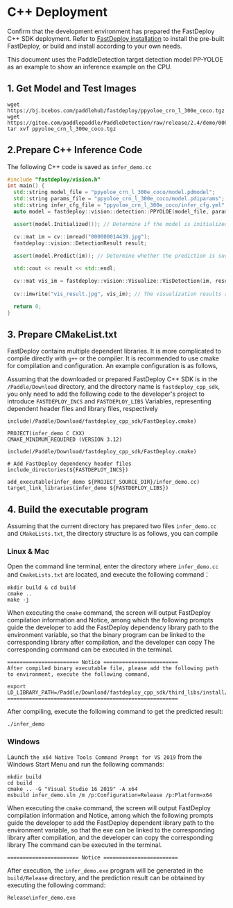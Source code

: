 # C++ Deployment

Confirm that the development environment has prepared the FastDeploy C++ SDK deployment. Refer to [FastDeploy installation](../../build_and_install/) to install the pre-built FastDeploy, or build and install according to your own needs.

This document uses the PaddleDetection target detection model PP-YOLOE as an example to show an inference example on the CPU.

## 1. Get Model and Test Images

```
wget https://bj.bcebos.com/paddlehub/fastdeploy/ppyoloe_crn_l_300e_coco.tgz
wget https://gitee.com/paddlepaddle/PaddleDetection/raw/release/2.4/demo/000000014439.jpg
tar xvf ppyoloe_crn_l_300e_coco.tgz
```

## 2.Prepare C++ Inference Code

The following C++ code is saved as `infer_demo.cc`

``` c++
#include "fastdeploy/vision.h"
int main() {
  std::string model_file = "ppyoloe_crn_l_300e_coco/model.pdmodel";
  std::string params_file = "ppyoloe_crn_l_300e_coco/model.pdiparams";
  std::string infer_cfg_file = "ppyoloe_crn_l_300e_coco/infer_cfg.yml";
  auto model = fastdeploy::vision::detection::PPYOLOE(model_file, params_file, infer_cfg_file);

  assert(model.Initialized()); // Determine if the model is initialized successfully

  cv::mat im = cv::imread("000000014439.jpg");
  fastdeploy::vision::DetectionResult result;
  
  assert(model.Predict(im)); // Determine whether the prediction is successful

  std::cout << result << std::endl;

  cv::mat vis_im = fastdeploy::vision::Visualize::VisDetection(im, result, 0.5);
  
  cv::imwrite("vis_result.jpg", vis_im); // The visualization results are saved locally

  return 0;
}
```

## 3. Prepare CMakeList.txt


FastDeploy contains multiple dependent libraries. It is more complicated to compile directly with `g++` or the compiler. It is recommended to use cmake for compilation and configuration. An example configuration is as follows,

Assuming that the downloaded or prepared FastDeploy C++ SDK is in the `/Paddle/Download` directory, and the directory name is `fastdeploy_cpp_sdk`, you only need to add the following code to the developer's project to introduce `FASTDEPLOY_INCS` and `FASTDEPLOY_LIBS` Variables, representing dependent header files and library files, respectively

``` shell
include(/Paddle/Download/fastdeploy_cpp_sdk/FastDeploy.cmake)
```

```
PROJECT(infer_demo C CXX)
CMAKE_MINIMUM_REQUIRED (VERSION 3.12)

include(/Paddle/Download/fastdeploy_cpp_sdk/FastDeploy.cmake)

# Add FastDeploy dependency header files
include_directories(${FASTDEPLOY_INCS})

add_executable(infer_demo ${PROJECT_SOURCE_DIR}/infer_demo.cc)
target_link_libraries(infer_demo ${FASTDEPLOY_LIBS})
```

## 4. Build the executable program


Assuming that the current directory has prepared two files `infer_demo.cc` and `CMakeLists.txt`, the directory structure is as follows, you can compile

### Linux & Mac

Open the command line terminal, enter the directory where `infer_demo.cc` and `CmakeLists.txt` are located, and execute the following command：

```
mkdir build & cd build
cmake ..
make -j
```

When executing the `cmake` command, the screen will output FastDeploy compilation information and Notice, among which the following prompts guide the developer to add the FastDeploy dependency library path to the environment variable, so that the binary program can be linked to the corresponding library after compilation, and the developer can copy The corresponding command can be executed in the terminal.


```
======================= Notice ========================
After compiled binary executable file, please add the following path to environment, execute the following command,

export LD_LIBRARY_PATH=/Paddle/Download/fastdeploy_cpp_sdk/third_libs/install/paddle2onnx/lib:/Paddle/Download/fastdeploy_cpp_sdk/third_libs/install/opencv/lib:/Paddle/Download/fastdeploy_cpp_sdk/third_libs/install/onnxruntime/lib:/Paddle/Download/fastdeploy_cpp_sdk/lib:${LD_LIBRARY_PATH}
=======================================================
```

After compiling, execute the following command to get the predicted result:

```
./infer_demo 
```

### Windows

Launch `the x64 Native Tools Command Prompt for VS 2019` from the Windows Start Menu and run the following commands:

```
mkdir build
cd build
cmake .. -G "Visual Studio 16 2019" -A x64
msbuild infer_demo.sln /m /p:Configuration=Release /p:Platform=x64
```


When executing the `cmake` command, the screen will output FastDeploy compilation information and Notice, among which the following prompts guide the developer to add the FastDeploy dependent library path to the environment variable, so that the exe can be linked to the corresponding library after compilation, and the developer can copy the corresponding library The command can be executed in the terminal.

```
======================= Notice ========================

```

After execution, the `infer_demo.exe` program will be generated in the `build/Release` directory, and the prediction result can be obtained by executing the following command:
```
Release\infer_demo.exe
```
